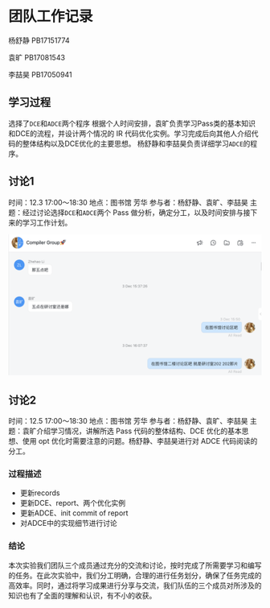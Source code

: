 # 团队工作记录
杨舒静 PB17151774

袁旷 PB17081543

李喆昊 PB17050941

## 学习过程
选择了`DCE`和`ADCE`两个程序
根据个人时间安排，袁旷负责学习Pass类的基本知识和DCE的流程，并设计两个情况的 IR 代码优化实例。学习完成后向其他人介绍代码的整体结构以及DCE优化的主要思想。
杨舒静和李喆昊负责详细学习`ADCE`的程序。


## 讨论1

时间：12.3 17:00～18:30
地点：图书馆 芳华
参与者：杨舒静、袁旷、李喆昊
主题：经过讨论选择`DCE`和`ADCE`两个 Pass 做分析，确定分工，以及时间安排与接下来的学习工作计划。

![](images/records1.png)

## 讨论2

时间：12.5 17:00～18:30
地点：图书馆 芳华
参与者：杨舒静、袁旷、李喆昊
主题：袁旷介绍学习情况，讲解所选 Pass 代码的整体结构、DCE 优化的基本思想、使用 opt 优化时需要注意的问题。杨舒静、李喆昊进行对 ADCE 代码阅读的分工。



### 过程描述

- 更新records
- 更新DCE、report、两个优化实例
- 更新ADCE、init commit of report
- 对ADCE中的实现细节进行讨论

### 结论
本次实验我们团队三个成员通过充分的交流和讨论，按时完成了所需要学习和编写的任务。在此次实验中，我们分工明确，合理的进行任务划分，确保了任务完成的高效率。同时，通过将学习成果进行分享与交流，我们队伍的三个成员对所涉及的知识也有了全面的理解和认识，有不小的收获。
